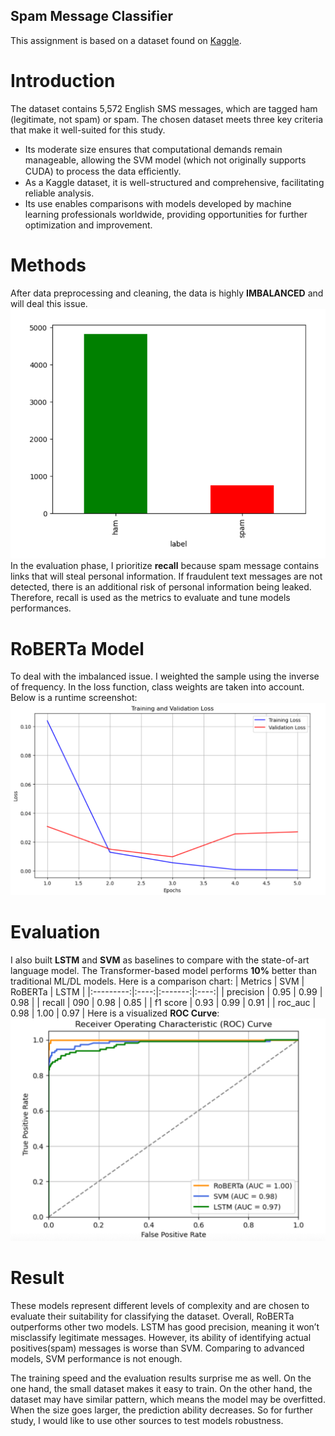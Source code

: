 ## Spam Message Classifier
This assignment is based on a dataset found on [Kaggle](https://www.kaggle.com/datasets/uciml/sms-spam-collection-dataset). 

# Introduction
The dataset contains 5,572 English SMS messages, which are tagged ham (legitimate, not spam) or spam. The chosen dataset meets three key criteria that make it well-suited for this study.
- Its moderate size ensures that computational demands remain manageable, allowing the SVM model (which not originally supports CUDA) to process the data eﬀiciently.
- As a Kaggle dataset, it is well-structured and comprehensive, facilitating reliable analysis.
- Its use enables comparisons with models developed by machine learning professionals worldwide, providing opportunities for further optimization and improvement.

# Methods
After data preprocessing and cleaning, the data is highly **IMBALANCED** and will deal this issue.
![Label Distribution](https://github.com/yaoyuanyou/UMD/blob/288660b71bdf08501fb8f2fa54120f0478a065d4/INST750%20Advanced%20Data%20Science/Assignment%201/img/label-dist.png)
In the evaluation phase, I prioritize **recall** because spam message contains links that will steal personal information. If fraudulent text messages are not detected, there is an additional risk of personal information being leaked. Therefore, recall is used as the metrics to evaluate and tune models performances.

# RoBERTa Model
To deal with the imbalanced issue. I weighted the sample using the inverse of frequency. In the loss function, class weights are taken into account. Below is a runtime screenshot:
![Model Training Performance](https://github.com/yaoyuanyou/UMD/blob/288660b71bdf08501fb8f2fa54120f0478a065d4/INST750%20Advanced%20Data%20Science/Assignment%201/img/RoBERTa-perf.png)

# Evaluation
I also built **LSTM** and **SVM** as baselines to compare with the state-of-art language model. The Transformer-based model performs **10%** better than traditional ML/DL models. Here is a comparison chart:
|  Metrics  |  SVM | RoBERTa | LSTM |
|:---------:|:----:|:-------:|:----:|
| precision | 0.95 |   0.99  | 0.98 |
|   recall  |  090 |   0.98  | 0.85 |
| f1 score  | 0.93 | 0.99    | 0.91 |
| roc_auc   | 0.98 | 1.00    | 0.97 |
Here is a visualized **ROC Curve**:
![ROC Curve Comparison](https://github.com/yaoyuanyou/UMD/blob/288660b71bdf08501fb8f2fa54120f0478a065d4/INST750%20Advanced%20Data%20Science/Assignment%201/img/models-eval.png)

# Result
These models represent different levels of complexity and are chosen to evaluate their suitability for classifying the dataset. Overall, RoBERTa outperforms other two models. LSTM has good precision, meaning it won’t misclassify legitimate messages. However, its ability of identifying actual positives(spam) messages is worse than SVM. Comparing to advanced models, SVM performance is not enough.

The training speed and the evaluation results surprise me as well. On the one hand, the small dataset makes it easy to train. On the other hand, the dataset may have similar pattern, which means the model may be overfitted. When the size goes larger, the prediction ability decreases. So for further study, I would like to use other sources to test models robustness.

